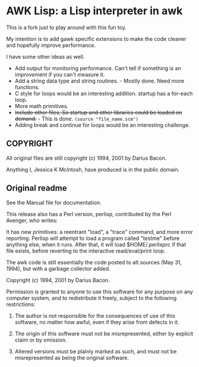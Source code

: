 # AWK Lisp: a Lisp interpreter in awk

This is a fork just to play around with this fun toy.

My intention is to add gawk specific extensions to make the code cleaner and hopefully improve performance.

I have some other ideas as well.

* Add output for monitoring performance.
  Can't tell if something is an improvement if you can't measure it.
* Add a string data type and string routines. - Mostly done. Need more functions.
* C style for loops would be an interesting addition.
  startup has a for-each loop.
* More math primitives.
* ~~Include other files. So startup and other libraries could be loaded on demand.~~ - This is done. `(source "file_name.scm")`
* Adding break and continue for loops would be an interesting challenge.

## COPYRIGHT

All original files are still copyright (c) 1994, 2001 by Darius Bacon.

Anything I, Jessica K McIntosh, have produced is in the public domain.

## Original readme

See the Manual file for documentation.

This release also has a Perl version, perlisp, contributed by the Perl
Avenger, who writes:

  It has new primitives: a reentrant "load", a "trace" command, and more
  error reporting.  Perlisp will attempt to load a program called
  "testme" before anything else, when it runs.  After that, it will load
  $HOME/.perlisprc if that file exists, before reverting to the
  interactive read/eval/print loop.

The awk code is still essentially the code posted to alt.sources (May
31, 1994), but with a garbage collector added.

Copyright (c) 1994, 2001 by Darius Bacon.

Permission is granted to anyone to use this software for any
purpose on any computer system, and to redistribute it freely,
subject to the following restrictions:

1. The author is not responsible for the consequences of use of
   this software, no matter how awful, even if they arise from
   defects in it.

2. The origin of this software must not be misrepresented, either
   by explicit claim or by omission.

3. Altered versions must be plainly marked as such, and must not
   be misrepresented as being the original software.
